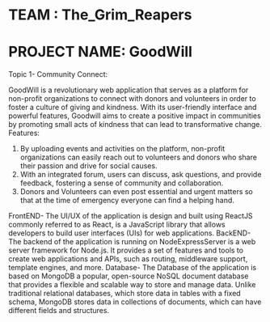 # TEAM : The_Grim_Reapers
# PROJECT NAME: GoodWill

Topic 1- Community Connect:

GoodWill is a revolutionary web application that serves as a platform for non-profit organizations to connect with donors and volunteers in order to foster a culture of giving and kindness. With its user-friendly interface and powerful features, Goodwill aims to create a positive impact in communities by promoting small acts of kindness that can lead to transformative change. 
Features: 
  1. By uploading events and activities on the platform, non-profit organizations can easily reach out to volunteers and donors who share their passion and drive for social causes. 
  2. With an integrated forum, users can discuss, ask questions, and provide feedback, fostering a sense of community and collaboration.
  3. Donors and Volunteers can even post essential and urgent matters so that at the time of emergency everyone can find a helping hand.


FrontEND- The UI/UX of the application is design and built using ReactJS commonly referred to as React, is a JavaScript library that allows developers to build user               interfaces (UIs) for web applications.
BackEND- The backend of the application is running on NodeExpressServer  is a web server framework for Node.js. It provides a set of features and tools to create web               applications and APIs, such as routing, middleware support, template engines, and more.
Database- The Database of the application is based on MongoDB a popular, open-source NoSQL document database that provides a flexible and scalable way to store and                 manage data. Unlike traditional relational databases, which store data in tables with a fixed schema, MongoDB stores data in collections of documents, which             can have different fields and structures.
